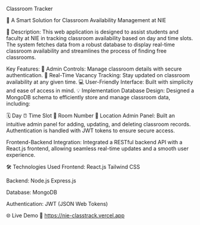 Classroom Tracker 

🚀 A Smart Solution for Classroom Availability Management at NIE

📝 Description:
This web application is designed to assist students and faculty at NIE in tracking classroom availability based on day and time slots. The system fetches data from a robust database to display real-time classroom availability and streamlines the process of finding free classrooms.

Key Features:
🔑 Admin Controls: Manage classroom details with secure authentication.
🏫 Real-Time Vacancy Tracking: Stay updated on classroom availability at any given time.
💻 User-Friendly Interface: Built with simplicity and ease of access in mind.
💡 Implementation
Database Design:
Designed a MongoDB schema to efficiently store and manage classroom data, including:

🗓️ Day
⏰ Time Slot
🏢 Room Number
📍 Location
Admin Panel:
Built an intuitive admin panel for adding, updating, and deleting classroom records. Authentication is handled with JWT tokens to ensure secure access.

Frontend-Backend Integration:
Integrated a RESTful backend API with a React.js frontend, allowing seamless real-time updates and a smooth user experience.

🛠️ Technologies Used
Frontend:
React.js
Tailwind CSS

Backend:
Node.js
Express.js

Database:
MongoDB

Authentication:
JWT (JSON Web Tokens)

🌐 Live Demo
🔗 https://nie-classtrack.vercel.app

